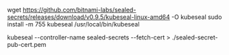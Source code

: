 wget https://github.com/bitnami-labs/sealed-secrets/releases/download/v0.9.5/kubeseal-linux-amd64 -O kubeseal
sudo install -m 755 kubeseal /usr/local/bin/kubeseal


kubeseal --controller-name sealed-secrets --fetch-cert > ./sealed-secret-pub-cert.pem